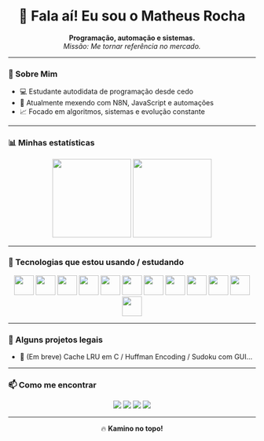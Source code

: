 <h1 align="center">👋 Fala aí! Eu sou o Matheus Rocha</h1>

<p align="center">
  <b>Programação, automação e sistemas.</b><br>
  <i>Missão: Me tornar referência no mercado.</i>
</p>

---

### 🚀 Sobre Mim

- 💻 Estudante autodidata de programação desde cedo
- 🔧 Atualmente mexendo com N8N, JavaScript e automações
- 📈 Focado em algoritmos, sistemas e evolução constante

---

### 📊 Minhas estatísticas

<p align="center">
  <img height="160em" src="https://github-readme-stats.vercel.app/api?username=rochamaatheus&show_icons=true&theme=midnight-purple&include_all_commits=true&count_private=true"/>
  <img height="160em" src="https://github-readme-stats.vercel.app/api/top-langs/?username=rochamaatheus&layout=compact&langs_count=7&theme=midnight-purple&hide=html,css,shell,hack,scss"/>
</p>

---

### 🧠 Tecnologias que estou usando / estudando

<p align="center">
  <img src="https://cdn.jsdelivr.net/gh/devicons/devicon/icons/javascript/javascript-original.svg" height="40"/>
  <img src="https://cdn.jsdelivr.net/gh/devicons/devicon/icons/typescript/typescript-original.svg" height="40"/>
  <img src="https://cdn.jsdelivr.net/gh/devicons/devicon/icons/nodejs/nodejs-original.svg" height="40"/>
  <img src="https://cdn.jsdelivr.net/gh/devicons/devicon/icons/react/react-original.svg" height="40"/>
  <img src="https://cdn.jsdelivr.net/gh/devicons/devicon/icons/nextjs/nextjs-original.svg" height="40"/>
  <img src="https://cdn.jsdelivr.net/gh/devicons/devicon/icons/php/php-original.svg" height="40"/>
  <img src="https://cdn.jsdelivr.net/gh/devicons/devicon/icons/vuejs/vuejs-original.svg" height="40"/>
  <img src="https://cdn.jsdelivr.net/gh/devicons/devicon/icons/c/c-original.svg" height="40"/>
  <img src="https://cdn.jsdelivr.net/gh/devicons/devicon/icons/cplusplus/cplusplus-original.svg" height="40"/>
  <img src="https://cdn.jsdelivr.net/gh/devicons/devicon/icons/python/python-original.svg" height="40"/>
  <img src="https://cdn.jsdelivr.net/gh/devicons/devicon/icons/java/java-original.svg" height="40"/>
  <img src="https://cdn.jsdelivr.net/gh/devicons/devicon/icons/linux/linux-original.svg" height="40"/>
</p>

---

### 🧩 Alguns projetos legais

- 🧪 (Em breve) Cache LRU em C / Huffman Encoding / Sudoku com GUI...

---

### 📫 Como me encontrar

<p align="center">
  <a href="https://instagram.com/rocha.maatheus" target="_blank"><img src="https://img.shields.io/badge/-Instagram-%23E4405F?style=for-the-badge&logo=instagram&logoColor=white"/></a>
  <a href="https://www.linkedin.com/in/matheus-rocha-269870234" target="_blank"><img src="https://img.shields.io/badge/-LinkedIn-%230077B5?style=for-the-badge&logo=linkedin&logoColor=white"/></a>
  <a href="mailto:matheussilveirarocha.sc@gmail.com" target="_blank"><img src="https://img.shields.io/badge/-Gmail-%23333?style=for-the-badge&logo=gmail&logoColor=white"/></a>
  <a href="https://www.youtube.com/channel/UC5FdhyTxDER3YO_-GIstGAA" target="_blank"><img src="https://img.shields.io/badge/YouTube-FF0000?style=for-the-badge&logo=youtube&logoColor=white"/></a>
</p>

---

<p align="center">
  🔥 <b>Kamino no topo!</b>
</p>
